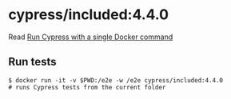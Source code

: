 <!--
WARNING: this file was autogenerated by generate-included-image.js using

    npm run add:included -- 4.4.0 cypress/browsers:node12.13.0-chrome80-ff74
-->

# cypress/included:4.4.0

Read [Run Cypress with a single Docker command][blog post url]

## Run tests

```shell
$ docker run -it -v $PWD:/e2e -w /e2e cypress/included:4.4.0
# runs Cypress tests from the current folder
```

[blog post url]: https://www.cypress.io/blog/2019/05/02/run-cypress-with-a-single-docker-command/

